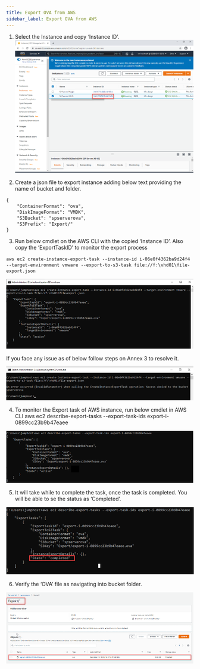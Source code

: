 ```yaml
---
title: Export OVA from AWS
sidebar_label: Export OVA from AWS
---
```





1. Select the Instance and copy ‘Instance ID’.
![](../../../../../static/img/docs/websites/sharepoint/server/aws-1.png)

2. Create a json file to export instance adding below text providing the name of bucket and folder.

```
{
    "ContainerFormat": "ova",
    "DiskImageFormat": "VMDK",
    "S3Bucket": "spserverova",
    "S3Prefix": "Export/"
}
```

3. Run below cmdlet on the AWS CLI with the copied ‘Instance ID’. Also copy the ‘ExportTaskID’ to monitor the export process

```
aws ec2 create-instance-export-task --instance-id i-06e0f4362ba9d24f4 --target-environment vmware --export-to-s3-task file://f:\vhd01\file-export.json
```

![](../../../../../static/img/docs/websites/sharepoint/server/aws-2.png)

If you face any issue as of below follow steps on Annex 3 to resolve it.


![](../../../../../static/img/docs/websites/sharepoint/server/aws-3.png)

4. To monitor the Export task of AWS instance, run below cmdlet in AWS CLI
aws ec2 describe-export-tasks --export-task-ids export-i-0899cc23b9b47eaee


![](../../../../../static/img/docs/websites/sharepoint/server/aws-4.png)

5. It will take while to complete the task, once the task is completed. You will be able to se the status as ‘Completed’.

![](../../../../../static/img/docs/websites/sharepoint/server/aws-5.png)

6. Verify the ‘OVA’ file as navigating into bucket folder.

![](../../../../../static/img/docs/websites/sharepoint/server/aws-6.png)